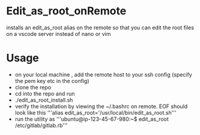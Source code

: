 # Edit_as_root_onRemote
installs an edit_as_root alias on the remote so that you can edit the root files on a vscode server instead of nano or vim

# Usage
- on your local machine , add the remote host to your ssh config (specify the pem key etc in the config)
- clone the repo
- cd into the repo and run
- ./edit_as_root_install.sh <hostname>
- verify the installation by viewing the ~/.bashrc on remote. EOF should look like this '''alias edit_as_root='/usr/local/bin/edit_as_root.sh'''
- run the utility as '''ubuntu@ip-123-45-67-980:~$ edit_as_root /etc/gitlab/gitlab.rb'''
